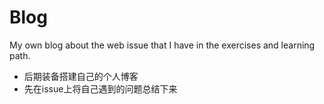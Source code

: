 # Blog
My own blog about the web issue that I have in the exercises and learning path.

- 后期装备搭建自己的个人博客
- 先在issue上将自己遇到的问题总结下来
